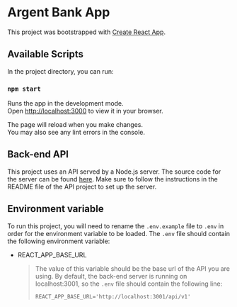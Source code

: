 # Argent Bank App

This project was bootstrapped with [Create React App](https://github.com/facebook/create-react-app).

## Available Scripts

In the project directory, you can run:

### `npm start`

Runs the app in the development mode.\
Open [http://localhost:3000](http://localhost:3000) to view it in your browser.

The page will reload when you make changes.\
You may also see any lint errors in the console.

## Back-end API

This project uses an API served by a Node.js server. The source code for the server can be found [here](https://github.com/JohanPeraldi/OC_DAJR_13_Bank_API). Make sure to follow the instructions in the README file of the API project to set up the server.

## Environment variable

To run this project, you will need to rename the `.env.example` file to `.env` in order for the environment variable to be loaded. The `.env` file should contain the following environment variable:

- REACT_APP_BASE_URL
  > The value of this variable should be the base url of the API you are using. By default, the back-end server is running on localhost:3001, so the `.env` file should contain the following line:
  >
  > `REACT_APP_BASE_URL='http://localhost:3001/api/v1'`

